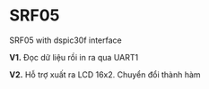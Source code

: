 # SRF05
SRF05 with dspic30f interface

**V1.** Đọc dữ liệu rồi in ra qua UART1

**V2.** Hỗ trợ xuất ra LCD 16x2. Chuyển đổi thành hàm
